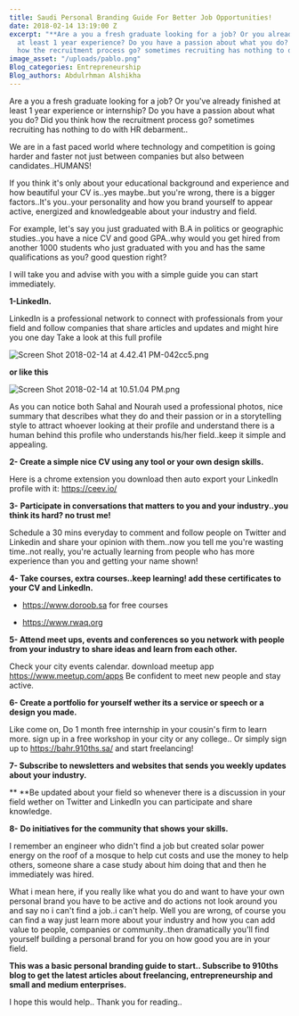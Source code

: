 ```yaml
---
title: Saudi Personal Branding Guide For Better Job Opportunities!
date: 2018-02-14 13:19:00 Z
excerpt: "**Are a you a fresh graduate looking for a job? Or you already finished
  at least 1 year experience? Do you have a passion about what you do? Did you think
  how the recruitment process go? sometimes recruiting has nothing to do with HR debarment..**"
image_asset: "/uploads/pablo.png"
Blog_categories: Entrepreneurship
Blog_authors: Abdulrhman Alshikha
---
```


Are a you a fresh graduate looking for a job? Or you've already finished at least 1 year experience or internship? Do you have a passion about what you do? Did you think how the recruitment process go? sometimes recruiting has nothing to do with HR debarment..

We are in a fast paced world where technology and competition is going harder and faster not just between companies but also between candidates..HUMANS!

If you think it's only about your educational background and experience and how beautiful your CV is..yes maybe..but you're wrong, there is a bigger factors..It's you..your personality and how you brand yourself to appear active, energized and knowledgeable about your industry and field.

For example, let's say you just graduated with B.A in politics or geographic studies..you have a nice CV and good GPA..why would you get hired from another 1000 students who just graduated with you and has the same qualifications as you? good question right?

I will take you and advise with you with a simple guide you can start immediately.

**1-LinkedIn.**


LinkedIn is a professional network to connect with professionals from your field and follow companies that share articles and updates and might hire you one day
Take a look at this full profile


![Screen Shot 2018-02-14 at 4.42.41 PM-042cc5.png](/uploads/Screen%20Shot%202018-02-14%20at%204.42.41%20PM-042cc5.png)

**or like this**

![Screen Shot 2018-02-14 at 10.51.04 PM.png](/uploads/Screen%20Shot%202018-02-14%20at%2010.51.04%20PM.png)

As you can notice both Sahal and Nourah used a professional photos, nice summary that describes what they do and their passion or in a storytelling style to attract whoever looking at their profile and understand there is a human behind this profile who understands his/her field..keep it simple and appealing.

**2- Create a simple nice CV using any tool or your own design skills.**


Here is a chrome extension you download then auto export your LinkedIn profile with it: https://ceev.io/

**3-** **Participate in conversations that matters to you and your industry..you think its hard? no trust me!**


Schedule a 30 mins everyday to comment and follow people on Twitter and Linkedin and share your opinion with them..now you tell me you're wasting time..not really, you're actually learning from people who has more experience than you and getting your name shown!

**4- Take courses, extra courses..keep learning! add these certificates to your CV and LinkedIn.**

* https://www.doroob.sa for free courses

* https://www.rwaq.org

**5- Attend meet ups, events and conferences so you network with people from your industry to share ideas and learn from each other.**


Check your city events calendar.
download meetup app https://www.meetup.com/apps
Be confident to meet new people and stay active.

**6- Create a portfolio for yourself wether its a service or speech or a design you made.**


Like come on, Do 1 month free internship in your cousin's firm to learn more. sign up in a free workshop in your city or any college..
Or simply sign up to https://bahr.910ths.sa/ and start freelancing!

**7- Subscribe to newsletters and websites that sends you weekly updates about your industry.**

** **Be updated about your field so whenever there is a discussion in your field wether on Twitter and LinkedIn you can participate and share knowledge.

**8-** **Do initiatives for the community that shows your skills.**


I remember an engineer who didn't find a job but created solar power energy on the roof of a mosque to help cut costs and use the money to help others, someone share a case study about him doing that and then he immediately was hired.

What i mean here, if you really like what you do and want to have your own personal brand you have to be active and do actions not look around you and say no i can't find a job..i can't help.
Well you are wrong, of course you can find a way just learn more about your industry and how you can add value to people, companies or community..then dramatically you'll find yourself building a personal brand for you on how good you are in your field.

**This was a basic personal branding guide to start..
Subscribe to 910ths blog to get the latest articles about freelancing, entrepreneurship and small and medium enterprises.**

I hope this would help..
Thank you for reading..